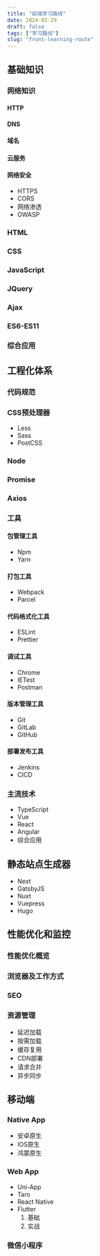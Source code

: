 ```yaml
---
title: "前端学习路线"
date: 2024-02-29
draft: false
tags: ["学习路线"]
slug: "front-learning-route"
---
```



## 基础知识
### 网络知识
#### HTTP
#### DNS
#### 域名
#### 云服务
#### 网络安全
- HTTPS
- CORS
- 网络渗透
- OWASP
### HTML
### CSS
### JavaScript
### JQuery
### Ajax
### ES6-ES11
### 综合应用

## 工程化体系
### 代码规范
### CSS预处理器
- Less
- Sass
- PostCSS
### Node
### Promise
### Axios
### 工具
#### 包管理工具
- Npm
- Yarn
#### 打包工具
- Webpack
- Parcel
#### 代码格式化工具
- ESLint
- Prettier
#### 调试工具
- Chrome
- IETest
- Postman
#### 版本管理工具
- Git
- GitLab
- GitHub
#### 部署发布工具
- Jenkins
- CICD
### 主流技术
- TypeScript
- Vue
- React
- Angular
- 综合应用
## 静态站点生成器
- Next
- GatsbyJS
- Nuxt
- Vuepress
- Hugo
## 性能优化和监控
### 性能优化概览
### 浏览器及工作方式
### SEO
### 资源管理
- 延迟加载
- 按需加载
- 缓存复用
- CDN部署
- 请求合并
- 异步同步
## 移动端
### Native App
- 安卓原生
- IOS原生
- 鸿蒙原生
### Web App
- Uni-App
- Taro
- React Native
- Flutter
  1. 基础
  2. 实战
### 微信小程序


